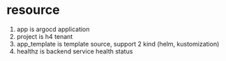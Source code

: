 # resource

1. app is argocd application
2. project is h4 tenant
3. app_template is template source, support 2 kind (helm, kustomization)
4. healthz is backend service health status